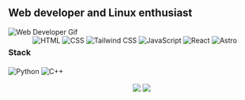 <div>
    <h2>Web developer and Linux enthusiast</h2>
     <img src="https://media.giphy.com/media/ReImZejkBnqYU/giphy.gif" alt="Web Developer Gif" />
    <div style="display: flex; gap: 4px; flex-wrap: wrap; margin-right: -4px;">
    <h3>Stack</h3>
    <img src="https://img.shields.io/badge/HTML-E34F26?style=for-the-badge&logo=html5&logoColor=white&labelColor=101010" alt="HTML" />
    <img src="https://img.shields.io/badge/CSS-1572B6?style=for-the-badge&logo=css3&logoColor=white&labelColor=101010" alt="CSS" />
    <img src="https://img.shields.io/badge/Tailwind_CSS-38B2AC?style=for-the-badge&logo=tailwind-css&logoColor=white&labelColor=101010" alt="Tailwind CSS" />
    <img src="https://img.shields.io/badge/JavaScript-F7DF1E?style=for-the-badge&logo=javascript&logoColor=white&labelColor=101010" alt="JavaScript" />
    <img src="https://img.shields.io/badge/React-61DAFB?style=for-the-badge&logo=react&logoColor=white&labelColor=101010" alt="React" />
    <img src="https://img.shields.io/badge/Astro-FF4500?style=for-the-badge&logo=astro&logoColor=white&labelColor=101010" alt="Astro" />
    <img src="https://img.shields.io/badge/Python-yellow?style=for-the-badge&logo=python&logoColor=white&labelColor=101010" alt="Python" />
    <img src="https://img.shields.io/badge/C++-00599C?style=for-the-badge&logo=c%2B%2B&logoColor=white&labelColor=101010" alt="C++" />
</div>
    <br/>
    <div style="float: right; width: 50%; padding-left: 1%;">
        <img src="http://github-profile-summary-cards.vercel.app/api/cards/repos-per-language?username=arcibyte&theme=city_lights&exclude=CSS,ShaderLab" />
        <img src="http://github-profile-summary-cards.vercel.app/api/cards/most-commit-language?username=arcibyte&theme=city_lights&exclude=CSS,ShaderLab" />
    </div>
    <div style="clear: both;"></div>
</div>
